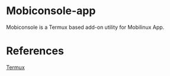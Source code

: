 # Mobiconsole-app

Mobiconsole is a Termux based add-on utility for Mobilinux App.

# References 
[Termux](https://github.com/termux/termux-app)
